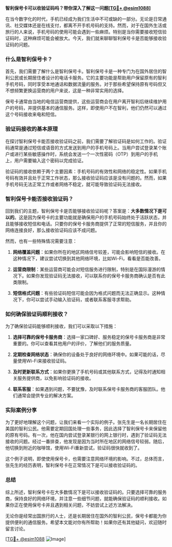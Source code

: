 **智利保号卡可以收验证码吗？带你深入了解这一问题[[TG💪+ @esim1088](https://t.me/s/esim1088)]**

在当今数字化的时代，手机已经成为我们生活中不可或缺的一部分。无论是日常通讯、社交媒体还是在线支付，都离不开手机号码的支持。然而，对于在国外生活或旅行的人来说，手机号码的使用可能会遇到一些麻烦。特别是当你需要接收短信验证码时，这种麻烦可能会被放大。今天，我们就来聊聊智利保号卡是否能够接收验证码的问题。

### 什么是智利保号卡？

首先，我们需要了解什么是智利保号卡。智利保号卡是一种专门为在国外居住的智利公民或长期居住者设计的电话卡服务。它的主要功能是帮助用户保留原有的智利手机号码，同时享受本地通话和数据流量的服务。对于那些希望保持原有号码但又不想频繁更换运营商的用户来说，这是一种非常实用的选择。

保号卡通常由当地的电信运营商提供，这些运营商会在用户离开智利后继续维护用户的号码，并提供基本的通信服务。这样，即使用户不在智利，他们仍然可以通过这个号码接收来电和短信。

### 验证码接收的基本原理

在探讨智利保号卡能否接收验证码之前，我们需要了解验证码是如何工作的。验证码通常是通过短信或语音的方式发送到用户的手机号码上。当用户尝试登录某个账户或进行某些敏感操作时，系统会发送一个一次性密码（OTP）到用户的手机上，用户需要输入这个密码以完成验证。

验证码的接收依赖于两个主要因素：手机号码的有效性和网络的稳定性。如果手机号码有效并且处于正常工作状态，那么接收验证码应该是没有问题的。然而，如果手机号码无法正常工作或者网络不稳定，就可能导致验证码无法接收。

### 智利保号卡能否接收验证码？

回到我们的主题，智利保号卡是否能够接收验证码呢？答案是：**大多数情况下是可以的**。这是因为保号卡的主要功能就是确保用户的手机号码始终处于活跃状态，并且能够接收短信和电话。只要你的保号卡服务商提供了正常的短信服务，并且你的网络连接良好，那么接收验证码应该不成问题。

然而，也有一些特殊情况需要注意：

1. **网络覆盖问题**：如果你所在的地区网络信号较差，可能会影响短信的接收。在这种情况下，建议尝试切换到其他网络环境，比如Wi-Fi，看看是否能改善。

2. **运营商限制**：某些运营商可能会对短信服务进行限制，特别是在国际漫游的情况下。如果你发现验证码无法接收，可以联系你的保号卡服务商确认是否有此类限制。

3. **短信格式问题**：有些验证码短信可能会因为格式问题而无法正确显示。这种情况下，你可以尝试手动输入验证码，或者联系客服寻求帮助。

### 如何确保验证码顺利接收？

为了确保验证码能够顺利接收，我们可以采取以下措施：

1. **选择可靠的保号卡服务商**：选择一家口碑好、服务稳定的保号卡服务商是非常重要的。你可以查看其他用户的评价，了解他们的服务质量。

2. **定期检查网络状态**：确保你的设备处于良好的网络环境中。如果可能的话，尽量使用Wi-Fi来接收验证码。

3. **及时更新联系方式**：如果你更换了手机号码或其他联系方式，记得及时通知相关服务提供商，以免影响验证码的接收。

4. **联系客服**：如果遇到问题，不要犹豫，及时联系保号卡服务商的客服团队。他们通常会提供专业的解决方案。

### 实际案例分享

为了更好地理解这个问题，让我们来看一个实际的例子。张先生是一名长期居住在美国的智利公民。他需要定期回国处理一些事务，因此选择了智利保号卡来保留他的原有号码。有一次，他在国内尝试登录某银行的网上银行时，遇到了验证码无法接收的问题。经过一番排查，他发现是因为当时所在地区的网络信号较弱。随后，他切换到附近的咖啡馆，使用Wi-Fi重新尝试，验证码很快就收到了。

这个例子说明，即使使用保号卡，也需要注意网络环境的影响。不过，总体而言，张先生的经历表明，智利保号卡在正常情况下是可以接收验证码的。

### 总结

综上所述，智利保号卡在大多数情况下是可以接收验证码的。只要选择可靠的服务商，保持良好的网络环境，并注意一些细节问题，就能确保验证码的顺利接收。如果你正在使用保号卡并且遇到相关问题，不妨尝试上述方法解决。

无论你是经常出国旅行的人士，还是长期居住在国外的智利公民，保号卡都能为你提供便利的通信服务。希望本文能对你有所帮助！如果你还有其他疑问，欢迎随时留言讨论。

[[TG💪+ @esim1088](https://t.me/s/esim1088) ![Image](https://i.postimg.cc/4NQfJmqS/Snipaste-2025-05-13-00-14-12.png)]